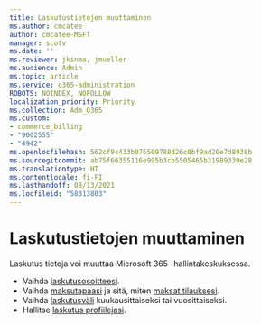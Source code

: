 ```yaml
---
title: Laskutustietojen muuttaminen
ms.author: cmcatee
author: cmcatee-MSFT
manager: scotv
ms.date: ''
ms.reviewer: jkinma, jmueller
ms.audience: Admin
ms.topic: article
ms.service: o365-administration
ROBOTS: NOINDEX, NOFOLLOW
localization_priority: Priority
ms.collection: Adm_O365
ms.custom:
- commerce_billing
- "9002555"
- "4942"
ms.openlocfilehash: 562cf9c433b076509788d26c0bf9ad20e7d8938b
ms.sourcegitcommit: ab75f66355116e995b3cb5505465b31989339e28
ms.translationtype: HT
ms.contentlocale: fi-FI
ms.lasthandoff: 08/13/2021
ms.locfileid: "58313803"
---
```

# <a name="change-billing-information"></a>Laskutustietojen muuttaminen

Laskutus tietoja voi muuttaa Microsoft 365 -hallintakeskuksessa. 

- Vaihda [laskutusosoitteesi](https://docs.microsoft.com/microsoft-365/commerce/billing-and-payments/change-your-billing-addresses).
- Vaihda [maksutapaasi](https://docs.microsoft.com/microsoft-365/commerce/billing-and-payments/manage-payment-methods) ja sitä, miten [maksat tilauksesi](https://docs.microsoft.com/microsoft-365/commerce/billing-and-payments/pay-for-your-subscription).
- Vaihda [laskutusväli](https://docs.microsoft.com/microsoft-365/commerce/billing-and-payments/change-payment-frequency) kuukausittaiseksi tai vuosittaiseksi.
- Hallitse [laskutus profiilejasi](https://docs.microsoft.com/microsoft-365/commerce/billing-and-payments/manage-billing-profiles).
